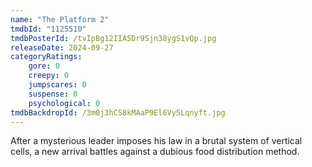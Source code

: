 ```yaml
---
name: "The Platform 2"
tmdbId: "1125510"
tmdbPosterId: /tvIpBg12IIA5Dr9Sjn38ygS1vQp.jpg
releaseDate: 2024-09-27
categoryRatings:
    gore: 0
    creepy: 0
    jumpscares: 0
    suspense: 0
    psychological: 0
tmdbBackdropId: /3m0j3hCS8kMAaP9El6Vy5Lqnyft.jpg
---
```

After a mysterious leader imposes his law in a brutal system of vertical cells, a new arrival battles against a dubious food distribution method.
